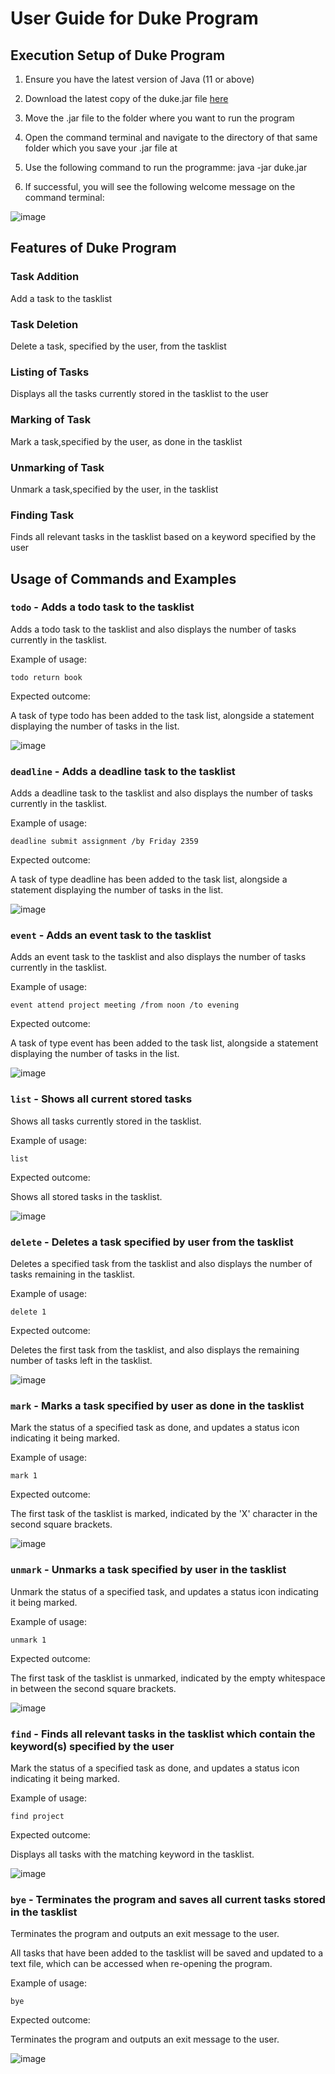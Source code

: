 # User Guide for Duke Program

## Execution Setup of Duke Program

1. Ensure you have the latest version of Java (11 or above)

2. Download the latest copy of the duke.jar file [here](https://github.com/ghzr0/ip/releases)

3. Move the .jar file to the folder where you want to run the program

4. Open the command terminal and navigate to the directory of that same folder which you save your .jar file at

5. Use the following command to run the programme: java -jar duke.jar

6. If successful, you will see the following welcome message on the command terminal:

![image](https://user-images.githubusercontent.com/88625158/221926439-622d791d-6307-4c67-8d92-b87488ceb8e5.png)


## Features of Duke Program

### Task Addition

Add a task to the tasklist

### Task Deletion

Delete a task, specified by the user, from the tasklist

### Listing of Tasks

Displays all the tasks currently stored in the tasklist to the user

### Marking of Task

Mark a task,specified by the user, as done in the tasklist

### Unmarking of Task

Unmark a task,specified by the user, in the tasklist

### Finding Task

Finds all relevant tasks in the tasklist based on a keyword specified by the user

## Usage of Commands and Examples

### `todo` - Adds a todo task to the tasklist

Adds a todo task to the tasklist and also displays the number of tasks currently in the tasklist.

Example of usage: 

`todo return book`

Expected outcome:

A task of type todo has been added to the task list, alongside a statement displaying the number of tasks in the list.

![image](https://user-images.githubusercontent.com/88625158/221926742-015ea6f5-c889-401d-89be-d3411e2a919c.png)

### `deadline` - Adds a deadline task to the tasklist

Adds a deadline task to the tasklist and also displays the number of tasks currently in the tasklist.

Example of usage: 

`deadline submit assignment /by Friday 2359`

Expected outcome:

A task of type deadline has been added to the task list, alongside a statement displaying the number of tasks in the list.

![image](https://user-images.githubusercontent.com/88625158/221926925-0370c740-8d4a-4120-ba3c-2e7c9117d159.png)

### `event` - Adds an event task to the tasklist

Adds an event task to the tasklist and also displays the number of tasks currently in the tasklist.

Example of usage: 

`event attend project meeting /from noon /to evening`

Expected outcome:

A task of type event has been added to the task list, alongside a statement displaying the number of tasks in the list.

![image](https://user-images.githubusercontent.com/88625158/221927036-c5f873d1-2d55-4394-81f1-e9cde99c9af7.png)

### `list` - Shows all current stored tasks

Shows all tasks currently stored in the tasklist.

Example of usage: 

`list`

Expected outcome:

Shows all stored tasks in the tasklist.

![image](https://user-images.githubusercontent.com/88625158/221927133-fd6ea9ae-a76d-4087-9f94-93cd6e267f8c.png)

### `delete` - Deletes a task specified by user from the tasklist

Deletes a specified task from the tasklist and also displays the number of tasks remaining in the tasklist.

Example of usage: 

`delete 1`

Expected outcome:

Deletes the first task from the tasklist, and also displays the remaining number of tasks left in the tasklist.

![image](https://user-images.githubusercontent.com/88625158/221927184-f130d3a6-d7f6-4315-a323-7bc10a6120a0.png)

### `mark` - Marks a task specified by user as done in the tasklist 

Mark the status of a specified task as done, and updates a status icon indicating it being marked.

Example of usage: 

`mark 1`

Expected outcome:

The first task of the tasklist is marked, indicated by the 'X' character in the second square brackets.

![image](https://user-images.githubusercontent.com/88625158/221927287-dfab6c3a-44cd-4ebc-9415-29409255fe40.png)

### `unmark` - Unmarks a task specified by user in the tasklist 

Unmark the status of a specified task, and updates a status icon indicating it being marked.

Example of usage: 

`unmark 1`

Expected outcome:

The first task of the tasklist is unmarked, indicated by the empty whitespace in between the second square brackets.

![image](https://user-images.githubusercontent.com/88625158/221927366-0fe9f963-1449-4816-bb80-4c81540ba61f.png)

### `find` - Finds all relevant tasks in the tasklist which contain the keyword(s) specified by the user

Mark the status of a specified task as done, and updates a status icon indicating it being marked.

Example of usage: 

`find project`

Expected outcome:

Displays all tasks with the matching keyword in the tasklist.

![image](https://user-images.githubusercontent.com/88625158/221927446-f422a4bf-8715-4616-8976-f94fddb5d835.png)

### `bye` - Terminates the program and saves all current tasks stored in the tasklist

Terminates the program and outputs an exit message to the user.

All tasks that have been added to the tasklist will be saved and updated to a text file, which can be accessed when re-opening the program.

Example of usage: 

`bye`

Expected outcome:

Terminates the program and outputs an exit message to the user.

![image](https://user-images.githubusercontent.com/88625158/221928376-04d95da2-2ebf-4823-b76b-95932fe7e598.png)

